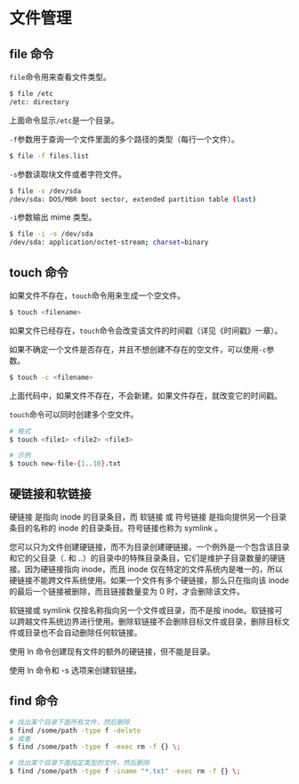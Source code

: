 # 文件管理

## file 命令

`file`命令用来查看文件类型。

```bash
$ file /etc
/etc: directory
```

上面命令显示`/etc`是一个目录。

`-f`参数用于查询一个文件里面的多个路径的类型（每行一个文件）。

```bash
$ file -f files.list
```

`-s`参数读取块文件或者字符文件。

```bash
$ file -s /dev/sda
/dev/sda: DOS/MBR boot sector, extended partition table (last)
```

`-i`参数输出 mime 类型。

```bash
$ file -i -s /dev/sda
/dev/sda: application/octet-stream; charset=binary
```

## touch 命令

如果文件不存在，`touch`命令用来生成一个空文件。

```bash
$ touch <filename>
```

如果文件已经存在，`touch`命令会改变该文件的时间戳（详见《时间戳》一章）。

如果不确定一个文件是否存在，并且不想创建不存在的空文件，可以使用`-c`参数。

```bash
$ touch -c <filename>
```

上面代码中，如果文件不存在，不会新建。如果文件存在，就改变它的时间戳。

`touch`命令可以同时创建多个空文件。

```bash
# 格式
$ touch <file1> <file2> <file3>

# 示例
$ touch new-file-{1..10}.txt
```

## 硬链接和软链接

硬链接 是指向 inode 的目录条目，而 软链接 或 符号链接 是指向提供另一个目录条目的名称的 inode 的目录条目。符号链接也称为 symlink 。

您可以只为文件创建硬链接，而不为目录创建硬链接。一个例外是一个包含该目录和它的父目录（. 和 ..）的目录中的特殊目录条目，它们是维护子目录数量的硬链接。因为硬链接指向 inode，而且 inode 仅在特定的文件系统内是唯一的，所以硬链接不能跨文件系统使用。如果一个文件有多个硬链接，那么只在指向该 inode 的最后一个链接被删除，而且链接数量变为 0 时，才会删除该文件。

软链接或 symlink 仅按名称指向另一个文件或目录，而不是按 inode。软链接可以跨越文件系统边界进行使用。删除软链接不会删除目标文件或目录，删除目标文件或目录也不会自动删除任何软链接。

使用 ln 命令创建现有文件的额外的硬链接，但不能是目录。

使用 ln 命令和 -s 选项来创建软链接。

## find 命令

```bash
# 找出某个目录下面所有文件，然后删除
$ find /some/path -type f -delete
# 或者
$ find /some/path -type f -exec rm -f {} \;

# 找出某个目录下面指定类型的文件，然后删除
$ find /some/path -type f -iname "*.txt" -exec rm -f {} \;
```

